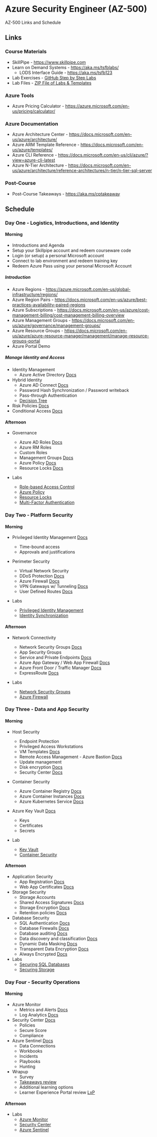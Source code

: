 # Azure Security Engineer (AZ-500)

AZ-500 Links and Schedule

## Links

### Course Materials

- SkillPipe - <https://www.skillpipe.com>
- Learn on Demand Systems - <https://aka.ms/tsfblabs/>
    - LODS Interface Guide - <https://aka.ms/tsfb123>
- Lab Exercises - [GitHub Step by Step Labs](https://github.com/MicrosoftLearning/AZ500-AzureSecurityTechnologies/tree/master/Instructions/Labs)
- Lab Files - [ZIP File of Labs & Templates](https://github.com/MicrosoftLearning/AZ500-AzureSecurityTechnologies/archive/master.zip)

### Azure Tools

- Azure Pricing Calculator - <https://azure.microsoft.com/en-us/pricing/calculator/>

### Azure Documentation

- Azure Architecture Center - <https://docs.microsoft.com/en-us/azure/architecture/>
- Azure ARM Template Reference - <https://docs.microsoft.com/en-us/azure/templates/>
- Azure CLI Reference - <https://docs.microsoft.com/en-us/cli/azure/?view=azure-cli-latest>
- Azure N-Tier Architecture - <https://docs.microsoft.com/en-us/azure/architecture/reference-architectures/n-tier/n-tier-sql-server>

### Post-Course

- Post-Course Takeaways - <https://aka.ms/cptakeaway>

## Schedule

### Day One - Logistics, Introductions, and Identity

#### Morning

- Introductions and Agenda
- Setup your Skillpipe account and redeem courseware code
- Login (or setup) a personal Microsoft account
- Connect to lab environment and redeem training key
- Redeem Azure Pass using your personal Microsoft Account

##### Introduction

- Azure Regions - <https://azure.microsoft.com/en-us/global-infrastructure/regions/>
- Azure Region Pairs - <https://docs.microsoft.com/en-us/azure/best-practices-availability-paired-regions>
- Azure Subscriptions - <https://docs.microsoft.com/en-us/azure/cost-management-billing/cost-management-billing-overview>
- Azure Management Groups - <https://docs.microsoft.com/en-us/azure/governance/management-groups/>
- Azure Resource Groups - <https://docs.microsoft.com/en-us/azure/azure-resource-manager/management/manage-resource-groups-portal>
- Azure Portal Demo

##### Manage Identity and Access

- Identity Management
    - Azure Active Directory [Docs](https://docs.microsoft.com/en-us/azure/active-directory/)
- Hybrid Identity
    - Azure AD Connect [Docs](https://docs.microsoft.com/en-us/azure/active-directory/hybrid/whatis-azure-ad-connect)
    - Password Hash Synchronization / Password writeback
    - Pass-through Authentication
    - [Decision Tree](https://github.com/Azure/fta-identity/blob/master/identity-applications/aad-external-identities-decision-tree.md)
- Risk Policies [Docs](https://docs.microsoft.com/en-us/azure/active-directory/identity-protection/concept-identity-protection-policies#user-risk-policy)
- Conditional Access [Docs](https://docs.microsoft.com/en-us/azure/active-directory/conditional-access/overview)


#### Afternoon

- Governance
    - Azure AD Roles [Docs](https://docs.microsoft.com/en-us/azure/role-based-access-control/rbac-and-directory-admin-roles)
    - Azure RM Roles
    - Custom Roles
    - Management Groups [Docs](https://docs.microsoft.com/en-us/azure/governance/management-groups/)
    - Azure Policy [Docs](https://docs.microsoft.com/azure/azure-policy)
    - Resource Locks [Docs](https://docs.microsoft.com/en-us/azure/azure-resource-manager/resource-group-lock-resources)

- Labs
    - [Role-based Access Control](https://github.com/MicrosoftLearning/AZ500-AzureSecurityTechnologies/blob/master/Instructions/Labs/LAB_01_RBAC.md)
    - [Azure Policy](https://github.com/MicrosoftLearning/AZ500-AzureSecurityTechnologies/blob/master/Instructions/Labs/LAB_02_AzurePolicy.md)
    - [Resource Locks](https://github.com/MicrosoftLearning/AZ500-AzureSecurityTechnologies/blob/master/Instructions/Labs/LAB_03_AzureLocks.md)
    - [Multi-Factor Authentication](https://github.com/MicrosoftLearning/AZ500-AzureSecurityTechnologies/blob/master/Instructions/Labs/LAB_04_MFAConditionalAccessandAADIdentityProtection.md)
   
### Day Two - Platform Security

#### Morning

- Privileged Identity Management [Docs](https://docs.microsoft.com/en-us/azure/active-directory/privileged-identity-management/pim-configure)
    - Time-bound access
    - Approvals and justifications

- Perimeter Security
    - Virtual Network Security
    - DDoS Protection [Docs](https://docs.microsoft.com/en-us/azure/virtual-network/ddos-protection-overview)
    - Azure Firewall [Docs](https://docs.microsoft.com/en-us/azure/firewall/overview)
    - VPN Gateways w/ Tunneling [Docs](https://docs.microsoft.com/en-us/azure/vpn-gateway/vpn-gateway-forced-tunneling-rm)
    - User Defined Routes [Docs](https://docs.microsoft.com/en-us/azure/virtual-network/virtual-networks-udr-overview)

- Labs
    - [Privileged Identity Management](https://github.com/MicrosoftLearning/AZ500-AzureSecurityTechnologies/blob/master/Instructions/Labs/LAB_05_PIM.md)
    - [Identity Synchronization](https://github.com/MicrosoftLearning/AZ500-AzureSecurityTechnologies/blob/master/Instructions/Labs/LAB_06_ImplementDirectorySynchronization.md)
    


#### Afternoon

- Network Connectivity
    - Network Security Groups [Docs](https://docs.microsoft.com/en-us/azure/virtual-network/security-overview#network-security-groups )
    - App Security Groups
    - Service and Private Endpoints [Docs](https://docs.microsoft.com/en-us/azure/private-link/private-link-overview)
    - Azure App Gateway / Web App Firewall [Docs](https://docs.microsoft.com/en-us/azure/application-gateway)
    - Azure Front Door / Traffic Manager [Docs](https://docs.microsoft.com/en-us/azure/frontdoor/front-door-overview)
    - ExpressRoute [Docs](https://docs.microsoft.com/en-us/azure/expressroute/expressroute-introduction)

 
 - Labs
    - [Network Security Groups](https://github.com/MicrosoftLearning/AZ500-AzureSecurityTechnologies/blob/master/Instructions/Labs/LAB_07_NSGs.md) 
    - [Azure Firewall](https://github.com/MicrosoftLearning/AZ500-AzureSecurityTechnologies/blob/master/Instructions/Labs/LAB_08_AzureFirewall.md)

### Day Three - Data and App Security

#### Morning

- Host Security
    - Endpoint Protection
    - Privileged Access Workstations
    - VM Templates [Docs](https://docs.microsoft.com/en-us/azure/azure-resource-manager/templates/overview)
    - Remote Access Management - Azure Bastion [Docs](https://docs.microsoft.com/en-us/azure/bastion/bastion-overview)
    - Update management
    - Disk encryption [Docs](https://docs.microsoft.com/en-us/azure/virtual-machines/windows/disk-encryption-overview)
    - Security Center [Docs](https://docs.microsoft.com/en-us/azure/security-center/security-center-virtual-machine-protection)
    
- Container Security
    - Azure Container Registry [Docs](https://docs.microsoft.com/en-us/azure/container-registry/container-registry-intro)
    - Azure Container Instances [Docs](https://docs.microsoft.com/en-us/azure/container-instances/container-instances-overview)
    - Azure Kubernetes Service [Docs](https://docs.microsoft.com/en-us/azure/aks/intro-kubernetes)
    
- Azure Key Vault [Docs](https://docs.microsoft.com/en-us/azure/key-vault/general/overview)
    - Keys
    - Certificates
    - Secrets

- Lab
    - [Key Vault](https://github.com/MicrosoftLearning/AZ500-AzureSecurityTechnologies/blob/master/Instructions/Labs/LAB_10_KeyVaultImplementingSecureDatabysettingupAlwaysEncrypted.md)
    - [Container Security](https://github.com/MicrosoftLearning/AZ500-AzureSecurityTechnologies/blob/master/Instructions/Labs/LAB_09_ConfiguringandSecuringACRandAKS.MD)

#### Afternoon

- Application Security
    - App Registration [Docs](https://docs.microsoft.com/en-us/graph/auth/auth-concepts#register-your-app-with-the-microsoft-identity-platform)
    - Web App Certificates [Docs](https://docs.microsoft.com/en-us/azure/app-service/app-service-web-configure-tls-mutual-auth)
- Storage Security
    - Storage Accounts
    - Shared Access Signatures [Docs](https://docs.microsoft.com/en-us/rest/api/storageservices/delegate-access-with-shared-access-signature)
    - Storage Encryption [Docs](https://docs.microsoft.com/en-us/azure/storage/common/storage-service-encryption)
    - Retention policies [Docs](https://docs.microsoft.com/en-us/azure/storage/blobs/storage-blob-immutability-policies-manage?tabs=azure-portal)
- Database Security
    - SQL Authentication [Docs]( https://docs.microsoft.com/en-us/azure/sql-database/sql-database-manage-logins)
    - Database Firewalls [Docs](https://docs.microsoft.com/en-us/azure/sql-database/sql-database-firewall-configure)
    - Database auditing [Docs](https://docs.microsoft.com/en-us/azure/sql-database/sql-database-auditing)
    - Data discovery and classification [Docs](https://docs.microsoft.com/en-us/azure/sql-database/sql-database-data-discovery-and-classification)
    - Dynamic Data Masking [Docs](https://docs.microsoft.com/en-us/azure/sql-database/sql-database-dynamic-data-masking-get-started)
    - Transparent Data Encryption [Docs](https://docs.microsoft.com/en-us/azure/sql-database/transparent-data-encryption-azure-sql?tabs=azure-portal)
    - Always Encrypted [Docs](https://docs.microsoft.com/en-us/sql/relational-databases/security/encryption/always-encrypted-database-engine?view=sql-server-ver15)
- Labs
    - [Securing SQL Databases](https://github.com/MicrosoftLearning/AZ500-AzureSecurityTechnologies/blob/master/Instructions/Labs/LAB_11_SecuringAzureSQLDatabase.MD)
    - [Securing Storage](https://github.com/MicrosoftLearning/AZ500-AzureSecurityTechnologies/blob/master/Instructions/Labs/LAB_12_SecuringAzureStorage.MD)

### Day Four - Security Operations

#### Morning

- Azure Monitor
    - Metrics and Alerts [Docs](https://docs.microsoft.com/en-us/azure/azure-monitor/platform/data-platform-metrics)
    - Log Analytics [Docs](https://docs.microsoft.com/en-us/azure/azure-monitor/learn/quick-create-workspace)
- Security Center [Docs](https://docs.microsoft.com/en-us/azure/security-center)
    - Policies
    - Secure Score
    - Compliance
- Azure Sentinel [Docs](https://docs.microsoft.com/en-us/azure/sentinel/overview)
    - Data Connections
    - Workbooks
    - Incidents
    - Playbooks
    - Hunting
- Wrapup
    - Survey
    - [Takeaways review](https://aka.ms/cptakeaway)
    - Additional learning options
    - Learner Experience Portal review [LxP](https://esi.microsoft.com)
    
#### Afternoon


- Labs
    - [Azure Monitor](https://github.com/MicrosoftLearning/AZ500-AzureSecurityTechnologies/blob/master/Instructions/Labs/LAB_13_Azure%20Monitor.md)
    - [Security Center](https://github.com/MicrosoftLearning/AZ500-AzureSecurityTechnologies/blob/master/Instructions/Labs/LAB_14_Security%20Center.md)
    - [Azure Sentinel](https://github.com/MicrosoftLearning/AZ500-AzureSecurityTechnologies/blob/master/Instructions/Labs/LAB_15_Azure%20Sentinel.md)
